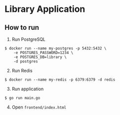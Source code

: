 # Library Application

## How to run

1. Run PostgreSQL

```
$ docker run --name my-postgres -p 5432:5432 \
    -e POSTGRES_PASSWORD=1234 \
    -e POSTGRES_DB=library \
    -d postgres
```

2. Run Redis
```
$ docker run --name my-redis -p 6379:6379 -d redis
```

3. Run application
```
$ go run main.go
```

4. Open `frontend/index.html`
